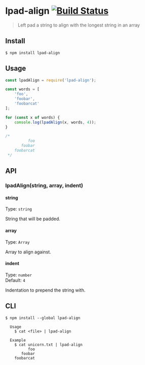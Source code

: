 # lpad-align [![Build Status](https://travis-ci.org/kevva/lpad-align.svg?branch=master)](https://travis-ci.org/kevva/lpad-align)

> Left pad a string to align with the longest string in an array

## Install

```
$ npm install lpad-align
```

## Usage

```js
const lpadAlign = require('lpad-align');

const words = [
	'foo',
	'foobar',
	'foobarcat'
];

for (const x of words) {
	console.log(lpadAlign(x, words, 4));
}

/*
		  foo
	   foobar
	foobarcat
 */
```

## API

### lpadAlign(string, array, indent)

#### string

Type: `string`

String that will be padded.

#### array

Type: `Array`

Array to align against.

#### indent

Type: `number`\
Default: `4`

Indentation to prepend the string with.

## CLI

```
$ npm install --global lpad-align
```

```
  Usage
    $ cat <file> | lpad-align

  Example
    $ cat unicorn.txt | lpad-align
          foo
       foobar
    foobarcat
```
